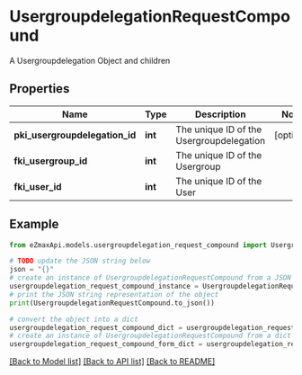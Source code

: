 # UsergroupdelegationRequestCompound

A Usergroupdelegation Object and children

## Properties

Name | Type | Description | Notes
------------ | ------------- | ------------- | -------------
**pki_usergroupdelegation_id** | **int** | The unique ID of the Usergroupdelegation | [optional] 
**fki_usergroup_id** | **int** | The unique ID of the Usergroup | 
**fki_user_id** | **int** | The unique ID of the User | 

## Example

```python
from eZmaxApi.models.usergroupdelegation_request_compound import UsergroupdelegationRequestCompound

# TODO update the JSON string below
json = "{}"
# create an instance of UsergroupdelegationRequestCompound from a JSON string
usergroupdelegation_request_compound_instance = UsergroupdelegationRequestCompound.from_json(json)
# print the JSON string representation of the object
print(UsergroupdelegationRequestCompound.to_json())

# convert the object into a dict
usergroupdelegation_request_compound_dict = usergroupdelegation_request_compound_instance.to_dict()
# create an instance of UsergroupdelegationRequestCompound from a dict
usergroupdelegation_request_compound_form_dict = usergroupdelegation_request_compound.from_dict(usergroupdelegation_request_compound_dict)
```
[[Back to Model list]](../README.md#documentation-for-models) [[Back to API list]](../README.md#documentation-for-api-endpoints) [[Back to README]](../README.md)


